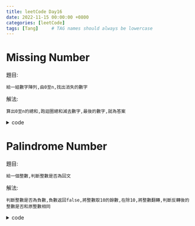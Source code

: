 ```yaml
---
title: leetCode Day16
date: 2022-11-15 00:00:00 +0800
categories: [leetCode]
tags: [Tang]     # TAG names should always be lowercase
---
```


# Missing Number

題目:

    給一組數字陣列,由0至n,找出消失的數字



解法:

    算出0至n的總和,跑迴圈總和減去數字,最後的數字,就為答案


<details> <summary>code</summary>
<pre><code>
func missingNumber(nums []int) int {
    sum := (len(nums) + 1) * len(nums) / 2
    for _, value := range nums {
        sum -= value
    }
    
    return sum
}
</code></pre>
</details>


# Palindrome Number

題目:

    給一個整數,判斷整數是否為回文



解法:

    判斷整數是否為負數,負數返回false,將整數取10的餘數,在除10,將整數翻轉,判斷反轉後的整數是否和原整數相同


<details> <summary>code</summary>
<pre><code>
func isPalindrome(x int) bool {
    if x < 0 {
        return false
    }
    
    o, r := x, 0
    for x > 0 {
        r = 10 * r + x % 10
        x /= 10
    }
    
    return r == o
}
</code></pre>
</details>
